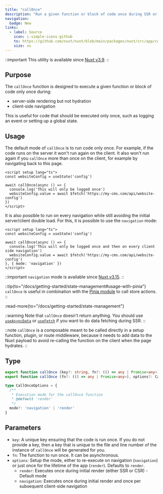 ```yaml
---
title: "callOnce"
description: "Run a given function or block of code once during SSR or CSR."
navigation:
  badge: New
links:
  - label: Source
    icon: i-simple-icons-github
    to: https://github.com/nuxt/nuxt/blob/main/packages/nuxt/src/app/composables/once.ts
    size: xs
---
```


::important
This utility is available since [Nuxt v3.9](/blog/v3-9).
::

## Purpose

The `callOnce` function is designed to execute a given function or block of code only once during:
- server-side rendering but not hydration
- client-side navigation

This is useful for code that should be executed only once, such as logging an event or setting up a global state.

## Usage

The default mode of `callOnce` is to run code only once. For example, if the code runs on the server it won't run again on the client. It also won't run again if you `callOnce` more than once on the client, for example by navigating back to this page.

```vue [app.vue]
<script setup lang="ts">
const websiteConfig = useState('config')

await callOnce(async () => {
  console.log('This will only be logged once')
  websiteConfig.value = await $fetch('https://my-cms.com/api/website-config')
})
</script>
```

It is also possible to run on every navigation while still avoiding the initial server/client double load. For this, it is possible to use the `navigation` mode:

```vue [app.vue]
<script setup lang="ts">
const websiteConfig = useState('config')

await callOnce(async () => {
  console.log('This will only be logged once and then on every client side navigation')
  websiteConfig.value = await $fetch('https://my-cms.com/api/website-config')
}, { mode: 'navigation' })
</script>
```

::important
`navigation` mode is available since [Nuxt v3.15](/blog/v3-15).
::

::tip{to="/docs/getting-started/state-management#usage-with-pinia"}
`callOnce` is useful in combination with the [Pinia module](/modules/pinia) to call store actions.
::

:read-more{to="/docs/getting-started/state-management"}

::warning
Note that `callOnce` doesn't return anything. You should use [`useAsyncData`](/docs/3.x/api/composables/use-async-data) or [`useFetch`](/docs/3.x/api/composables/use-fetch) if you want to do data fetching during SSR.
::

::note
`callOnce` is a composable meant to be called directly in a setup function, plugin, or route middleware, because it needs to add data to the Nuxt payload to avoid re-calling the function on the client when the page hydrates.
::

## Type

```ts [Signature]
export function callOnce (key?: string, fn?: (() => any | Promise<any>), options?: CallOnceOptions): Promise<void>
export function callOnce (fn?: (() => any | Promise<any>), options?: CallOnceOptions): Promise<void>

type CallOnceOptions = {
  /**
   * Execution mode for the callOnce function
   * @default 'render'
   */
  mode?: 'navigation' | 'render'
}
```

## Parameters

- `key`: A unique key ensuring that the code is run once. If you do not provide a key, then a key that is unique to the file and line number of the instance of `callOnce` will be generated for you.
- `fn`: The function to run once. It can be asynchronous.
- `options`: Setup the mode, either to re-execute on navigation (`navigation`) or just once for the lifetime of the app (`render`). Defaults to `render`.
  - `render`: Executes once during initial render (either SSR or CSR) - Default mode
  - `navigation`: Executes once during initial render and once per subsequent client-side navigation
